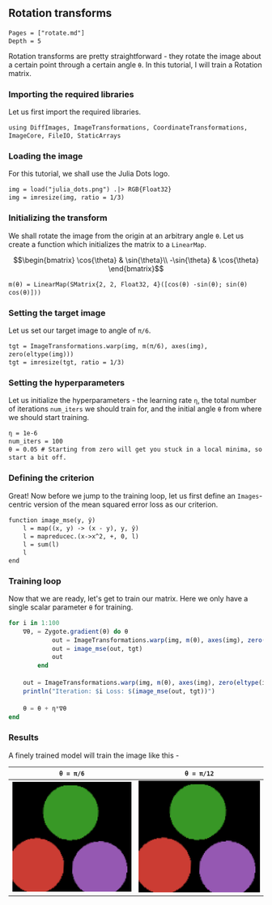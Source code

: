 ## Rotation transforms
```@contents
Pages = ["rotate.md"]
Depth = 5
```
Rotation transforms are pretty straightforward - they rotate the image about a certain point through a certain angle `θ`.
In this tutorial, I will train a Rotation matrix.

### Importing the required libraries

Let us first import the required libraries.
```@repl rot
using DiffImages, ImageTransformations, CoordinateTransformations, ImageCore, FileIO, StaticArrays
```

### Loading the image
For this tutorial, we shall use the Julia Dots logo.
```@example rot
img = load("julia_dots.png") .|> RGB{Float32}
img = imresize(img, ratio = 1/3)
```

### Initializing the transform
We shall rotate the image from the origin at an arbitrary angle `θ`. Let us create a function which initializes the matrix to a `LinearMap`.
```math
\begin{bmatrix}
\cos{\theta} & \sin{\theta}\\
-\sin{\theta} & \cos{\theta}
\end{bmatrix}
```

```@repl rot
m(θ) = LinearMap(SMatrix{2, 2, Float32, 4}([cos(θ) -sin(θ); sin(θ) cos(θ)]))
```

### Setting the target image
Let us set our target image to angle of `π/6`. 

```@example rot
tgt = ImageTransformations.warp(img, m(π/6), axes(img), zero(eltype(img)))
tgt = imresize(tgt, ratio = 1/3)
```

### Setting the hyperparameters
Let us initialize the hyperparameters - the learning rate `η`, the total number of iterations `num_iters` we should train for, and the initial angle `θ` from where we should start training.
```@repl rot
η = 1e-6
num_iters = 100
θ = 0.05 # Starting from zero will get you stuck in a local minima, so start a bit off.
```

### Defining the criterion
Great! Now before we jump to the training loop, let us first define an `Images`-centric version of the mean squared error loss as our criterion.
```@repl rot
function image_mse(y, ŷ)
    l = map((x, y) -> (x - y), y, ŷ)
    l = mapreducec.(x->x^2, +, 0, l)
    l = sum(l)
    l
end
```

### Training loop
Now that we are ready, let's get to train our matrix. Here we only have a single scalar parameter `θ` for training.
```julia
for i in 1:100
    ∇θ, = Zygote.gradient(θ) do θ
            out = ImageTransformations.warp(img, m(θ), axes(img), zero(eltype(img)))
            out = image_mse(out, tgt)
            out
        end

    out = ImageTransformations.warp(img, m(θ), axes(img), zero(eltype(img)))
    println("Iteration: $i Loss: $(image_mse(out, tgt))")

    θ = θ + η*∇θ
end
```

### Results
A finely trained model will train the image like this -

| `θ = π/6` | `θ = π/12` |
|-------------|-------------|
| ![π/6](pi_6.gif) | ![π/12](pi_12.gif) |
